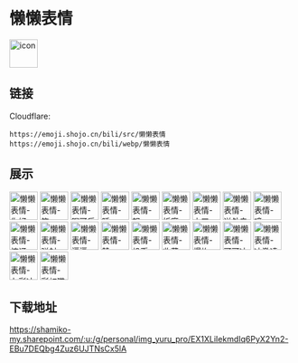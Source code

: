 # 懒懒表情
<img src="https://emoji.shojo.cn/bili/src/懒懒表情/icon.png" width="50" height="50" alt="icon">

## 链接
Cloudflare:
```
https://emoji.shojo.cn/bili/src/懒懒表情
https://emoji.shojo.cn/bili/webp/懒懒表情
```
## 展示
<img src="https://emoji.shojo.cn/bili/src/懒懒表情/懒懒表情-你好.png" width="50" height="50" alt="懒懒表情-你好">
<img src="https://emoji.shojo.cn/bili/src/懒懒表情/懒懒表情-笑.png" width="50" height="50" alt="懒懒表情-笑">
<img src="https://emoji.shojo.cn/bili/src/懒懒表情/懒懒表情-喝可乐.png" width="50" height="50" alt="懒懒表情-喝可乐">
<img src="https://emoji.shojo.cn/bili/src/懒懒表情/懒懒表情-睡.png" width="50" height="50" alt="懒懒表情-睡">
<img src="https://emoji.shojo.cn/bili/src/懒懒表情/懒懒表情-怒.png" width="50" height="50" alt="懒懒表情-怒">
<img src="https://emoji.shojo.cn/bili/src/懒懒表情/懒懒表情-折磨.png" width="50" height="50" alt="懒懒表情-折磨">
<img src="https://emoji.shojo.cn/bili/src/懒懒表情/懒懒表情-上工.png" width="50" height="50" alt="懒懒表情-上工">
<img src="https://emoji.shojo.cn/bili/src/懒懒表情/懒懒表情-送外卖.png" width="50" height="50" alt="懒懒表情-送外卖">
<img src="https://emoji.shojo.cn/bili/src/懒懒表情/懒懒表情-噫.png" width="50" height="50" alt="懒懒表情-噫">
<img src="https://emoji.shojo.cn/bili/src/懒懒表情/懒懒表情-惊讶.png" width="50" height="50" alt="懒懒表情-惊讶">
<img src="https://emoji.shojo.cn/bili/src/懒懒表情/懒懒表情-弹射.png" width="50" height="50" alt="懒懒表情-弹射">
<img src="https://emoji.shojo.cn/bili/src/懒懒表情/懒懒表情-逼逼.png" width="50" height="50" alt="懒懒表情-逼逼">
<img src="https://emoji.shojo.cn/bili/src/懒懒表情/懒懒表情-赞.png" width="50" height="50" alt="懒懒表情-赞">
<img src="https://emoji.shojo.cn/bili/src/懒懒表情/懒懒表情-投币.png" width="50" height="50" alt="懒懒表情-投币">
<img src="https://emoji.shojo.cn/bili/src/懒懒表情/懒懒表情-收藏.png" width="50" height="50" alt="懒懒表情-收藏">
<img src="https://emoji.shojo.cn/bili/src/懒懒表情/懒懒表情-爆炸.png" width="50" height="50" alt="懒懒表情-爆炸">
<img src="https://emoji.shojo.cn/bili/src/懒懒表情/懒懒表情-可可冰淇淋.png" width="50" height="50" alt="懒懒表情-可可冰淇淋">
<img src="https://emoji.shojo.cn/bili/src/懒懒表情/懒懒表情-冰激凌倒.png" width="50" height="50" alt="懒懒表情-冰激凌倒">
<img src="https://emoji.shojo.cn/bili/src/懒懒表情/懒懒表情-七彩冰激凌.png" width="50" height="50" alt="懒懒表情-七彩冰激凌">
<img src="https://emoji.shojo.cn/bili/src/懒懒表情/懒懒表情-彩虹猫.png" width="50" height="50" alt="懒懒表情-彩虹猫">

## 下载地址

https://shamiko-my.sharepoint.com/:u:/g/personal/img_yuru_pro/EX1XLiIekmdIq6PyX2Yn2-EBu7DEQbg4Zuz6UJTNsCx5lA